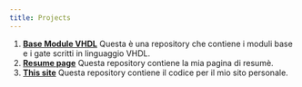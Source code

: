 ```yaml
---
title: Projects
---
```


1.  **[Base Module VHDL](https://github.com/simoasnaghi/VHDL_base_module)**
      Questa è una repository che contiene i moduli base e i gate scritti in linguaggio VHDL.
2.  **[Resume page](https://github.com/simoasnaghi/resume)**
      Questa repository contiene la mia pagina di resumè.
3.  **[This site](https://github.com/simoasnaghi/simoasnaghi.github.io/)**
      Questa repository contiene il codice per il mio sito personale.
